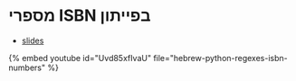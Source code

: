 # מספרי ISBN בפייתון

* [slides](https://code-maven.com/slides/python-programming/matching-isbn)

{% embed youtube id="Uvd85xfIvaU" file="hebrew-python-regexes-isbn-numbers" %}

